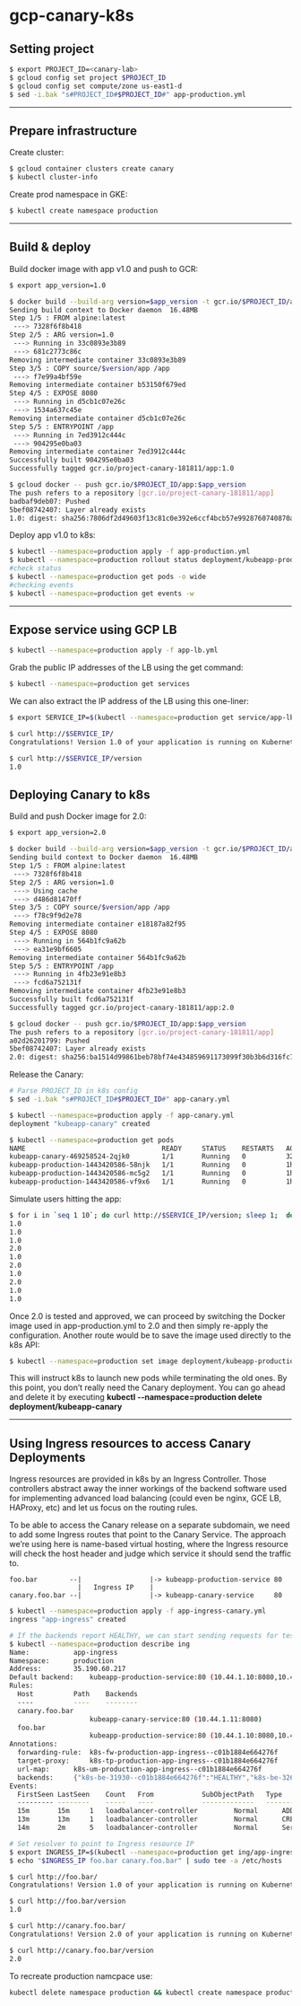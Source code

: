 
# gcp-canary-k8s

## Setting project

```bash
$ export PROJECT_ID=<canary-lab>
$ gcloud config set project $PROJECT_ID
$ gcloud config set compute/zone us-east1-d
$ sed -i.bak "s#PROJECT_ID#$PROJECT_ID#" app-production.yml
```

___

## Prepare infrastructure

Create cluster:

```bash
$ gcloud container clusters create canary
$ kubectl cluster-info
```

Create prod namespace in GKE:

```bash
$ kubectl create namespace production
```

___

## Build & deploy

Build docker image with app v1.0 and push to GCR:

```bash
$ export app_version=1.0

$ docker build --build-arg version=$app_version -t gcr.io/$PROJECT_ID/app:$app_version .
Sending build context to Docker daemon  16.48MB
Step 1/5 : FROM alpine:latest
 ---> 7328f6f8b418
Step 2/5 : ARG version=1.0
 ---> Running in 33c0893e3b89
 ---> 681c2773c86c
Removing intermediate container 33c0893e3b89
Step 3/5 : COPY source/$version/app /app
 ---> f7e99a4bf59e
Removing intermediate container b53150f679ed
Step 4/5 : EXPOSE 8080
 ---> Running in d5cb1c07e26c
 ---> 1534a637c45e
Removing intermediate container d5cb1c07e26c
Step 5/5 : ENTRYPOINT /app
 ---> Running in 7ed3912c444c
 ---> 904295e0ba03
Removing intermediate container 7ed3912c444c
Successfully built 904295e0ba03
Successfully tagged gcr.io/project-canary-181811/app:1.0

$ gcloud docker -- push gcr.io/$PROJECT_ID/app:$app_version
The push refers to a repository [gcr.io/project-canary-181811/app]
badbaf9deb07: Pushed
5bef08742407: Layer already exists
1.0: digest: sha256:7806df2d49603f13c81c0e392e6ccf4bcb57e9928760740870a26ad664d18e05 size: 739
```

Deploy app v1.0 to k8s:

```bash
$ kubectl --namespace=production apply -f app-production.yml
$ kubectl --namespace=production rollout status deployment/kubeapp-production
#check status
$ kubectl --namespace=production get pods -o wide
#checking events
$ kubectl --namespace=production get events -w
```

___

## Expose service using GCP LB

[logo]: https://cdn-images-1.medium.com/max/1080/1*QZMJoE5e7sooxAa2KhrI8g.png (LB)

```bash
$ kubectl --namespace=production apply -f app-lb.yml
```

Grab the public IP addresses of the LB using the get command:

```bash
$ kubectl --namespace=production get services
```

We can also extract the IP address of the LB using this one-liner:

```bash
$ export SERVICE_IP=$(kubectl --namespace=production get service/app-lb --output=json | jq -r '.status.loadBalancer.ingress[0].ip')

$ curl http://$SERVICE_IP/
Congratulations! Version 1.0 of your application is running on Kubernetes.

$ curl http://$SERVICE_IP/version
1.0
```

## Deploying Canary to k8s

Build and push Docker image for 2.0:

```bash
$ export app_version=2.0

$ docker build --build-arg version=$app_version -t gcr.io/$PROJECT_ID/app:$app_version .
Sending build context to Docker daemon  16.48MB
Step 1/5 : FROM alpine:latest
 ---> 7328f6f8b418
Step 2/5 : ARG version=1.0
 ---> Using cache
 ---> d486d81470ff
Step 3/5 : COPY source/$version/app /app
 ---> f78c9f9d2e78
Removing intermediate container e18187a82f95
Step 4/5 : EXPOSE 8080
 ---> Running in 564b1fc9a62b
 ---> ea31e9bf6605
Removing intermediate container 564b1fc9a62b
Step 5/5 : ENTRYPOINT /app
 ---> Running in 4fb23e91e8b3
 ---> fcd6a752131f
Removing intermediate container 4fb23e91e8b3
Successfully built fcd6a752131f
Successfully tagged gcr.io/project-canary-181811/app:2.0

$ gcloud docker -- push gcr.io/$PROJECT_ID/app:$app_version
The push refers to a repository [gcr.io/project-canary-181811/app]
a02d26201799: Pushed
5bef08742407: Layer already exists
2.0: digest: sha256:ba1514d99861beb78bf74e434859691173099f30b3b6d316fc791ff51741b3d7 size: 739
```

Release the Canary:

```bash
# Parse PROJECT_ID in k8s config
$ sed -i.bak "s#PROJECT_ID#$PROJECT_ID#" app-canary.yml

$ kubectl --namespace=production apply -f app-canary.yml
deployment "kubeapp-canary" created

$ kubectl --namespace=production get pods
NAME                                  READY     STATUS    RESTARTS   AGE
kubeapp-canary-469258524-2qjk0        1/1       Running   0          32s
kubeapp-production-1443420586-58njk   1/1       Running   0          1h
kubeapp-production-1443420586-mc5g2   1/1       Running   0          1h
kubeapp-production-1443420586-vf9x6   1/1       Running   0          1h
```

Simulate users hitting the app:

```bash
$ for i in `seq 1 10`; do curl http://$SERVICE_IP/version; sleep 1;  done
1.0
1.0
1.0
2.0
1.0
2.0
1.0
2.0
1.0
1.0
```

Once 2.0 is tested and approved, we can proceed by switching the Docker image used in app-production.yml to 2.0 and then simply re-apply the configuration. Another route would be to save the image used directly to the k8s API:

```bash
$ kubectl --namespace=production set image deployment/kubeapp-production kubeapp=gcr.io/$PROJECT_ID/app:2.0
```

This will instruct k8s to launch new pods while terminating the old ones. By this point, you don’t really need the Canary deployment. You can go ahead and delete it by executing **kubectl --namespace=production delete deployment/kubeapp-canary**

___

## Using Ingress resources to access Canary Deployments

Ingress resources are provided in k8s by an Ingress Controller. Those controllers abstract away the inner workings of the backend software used for implementing advanced load balancing (could even be nginx, GCE LB, HAProxy, etc) and let us focus on the routing rules.

To be able to access the Canary release on a separate subdomain, we need to add some Ingress routes that point to the Canary Service. The approach we’re using here is name-based virtual hosting, where the Ingress resource will check the host header and judge which service it should send the traffic to.

```
foo.bar        --|                 |-> kubeapp-production-service 80
                 |   Ingress IP    |
canary.foo.bar --|                 |-> kubeapp-canary-service     80
```

```bash
$ kubectl --namespace=production apply -f app-ingress-canary.yml
ingress "app-ingress" created

# If the backends report HEALTHY, we can start sending requests for testing the endpoints
$ kubectl --namespace=production describe ing
Name:			app-ingress
Namespace:		production
Address:		35.190.60.217
Default backend:	kubeapp-production-service:80 (10.44.1.10:8080,10.44.1.8:8080,10.44.1.9:8080)
Rules:
  Host			Path	Backends
  ----			----	--------
  canary.foo.bar
    			 	kubeapp-canary-service:80 (10.44.1.11:8080)
  foo.bar
    			 	kubeapp-production-service:80 (10.44.1.10:8080,10.44.1.8:8080,10.44.1.9:8080)
Annotations:
  forwarding-rule:	k8s-fw-production-app-ingress--c01b1884e664276f
  target-proxy:		k8s-tp-production-app-ingress--c01b1884e664276f
  url-map:		k8s-um-production-app-ingress--c01b1884e664276f
  backends:		{"k8s-be-31930--c01b1884e664276f":"HEALTHY","k8s-be-32638--c01b1884e664276f":"HEALTHY"}
Events:
  FirstSeen	LastSeen	Count	From			SubObjectPath	Type		Reason	Message
  ---------	--------	-----	----			-------------	--------	------	-------
  15m		15m		1	loadbalancer-controller			Normal		ADD	production/app-ingress
  13m		13m		1	loadbalancer-controller			Normal		CREATE	ip: 35.190.60.217
  14m		2m		5	loadbalancer-controller			Normal		Service	default backend set to kubeapp-production-service:31930

# Set resolver to point to Ingress resource IP
$ export INGRESS_IP=$(kubectl --namespace=production get ing/app-ingress --output=json | jq -r '.status.loadBalancer.ingress[0].ip')
$ echo "$INGRESS_IP foo.bar canary.foo.bar" | sudo tee -a /etc/hosts

$ curl http://foo.bar/
Congratulations! Version 1.0 of your application is running on Kubernetes.

$ curl http://foo.bar/version
1.0

$ curl http://canary.foo.bar/
Congratulations! Version 2.0 of your application is running on Kubernetes.

$ curl http://canary.foo.bar/version
2.0
```

To recreate production namcpace use:

```bash
kubectl delete namespace production && kubectl create namespace production
```